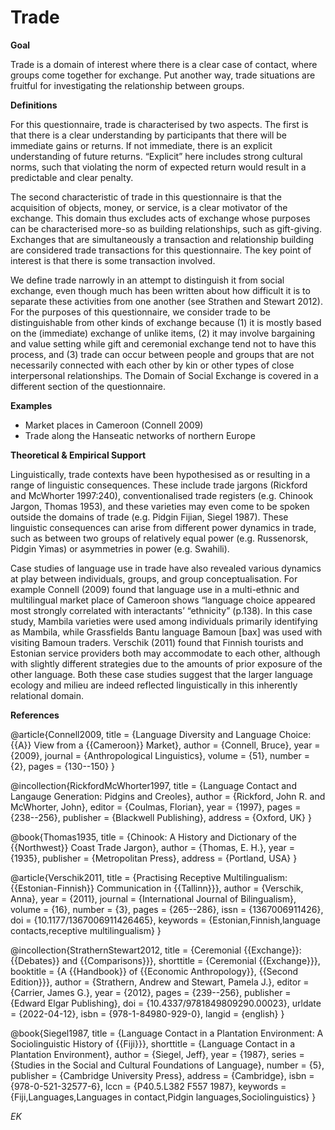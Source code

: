 # Trade

**Goal**

Trade is a domain of interest where there is a clear case of contact, where groups come together for exchange. Put another way, trade situations are fruitful for investigating the relationship between groups.


**Definitions**

For this questionnaire, trade is characterised by two aspects. The first is that there is a clear understanding by participants that there will be immediate gains or returns. If not immediate, there is an explicit understanding of future returns. “Explicit” here includes strong cultural norms, such that violating the norm of expected return would result in a predictable and clear penalty.

The second characteristic of trade in this questionnaire is that the acquisition of objects, money, or service, is a clear motivator of the exchange. This domain thus excludes acts of exchange whose purposes can be characterised more-so as building relationships, such as gift-giving. Exchanges that are simultaneously a transaction and relationship building are considered trade transactions for this questionnaire. The key point of interest is that there is some transaction involved.

We define trade narrowly in an attempt to distinguish it from social exchange, even though much has been written about how difficult it is to separate these activities from one another (see Strathen and Stewart 2012). For the purposes of this questionnaire, we consider trade to be distinguishable from other kinds of exchange because (1) it is mostly based on the (immediate) exchange of unlike items, (2) it may involve bargaining and value setting while gift and ceremonial exchange tend not to have this process, and (3) trade can occur between people and groups that are not necessarily connected with each other by kin or other types of close interpersonal relationships. The Domain of Social Exchange is covered in a different section of the questionnaire.


**Examples**

- Market places in Cameroon (Connell 2009)
- Trade along the Hanseatic networks of northern Europe


**Theoretical & Empirical Support**

Linguistically, trade contexts have been hypothesised as or resulting in a range of linguistic consequences. These include trade jargons (Rickford and McWhorter 1997:240), conventionalised trade registers (e.g. Chinook Jargon, Thomas 1953), and these varieties may even come to be spoken outside the domains of trade (e.g. Pidgin Fijian, Siegel 1987). These linguistic consequences can arise from different power dynamics in trade, such as between two groups of relatively equal power (e.g. Russenorsk, Pidgin Yimas) or asymmetries in power (e.g. Swahili).

Case studies of language use in trade have also revealed various dynamics at play between individuals, groups, and group conceptualisation. For example Connell (2009) found that language use in a multi-ethnic and multilingual market place of Cameroon shows “language choice appeared most strongly correlated with interactants’ “ethnicity” (p.138). In this case study, Mambila varieties were used among individuals primarily identifying as Mambila, while Grassfields Bantu language Bamoun [bax] was used with visiting Bamoun traders. Verschik (2011) found that Finnish tourists and Estonian service providers both may accommodate to each other, although with slightly different strategies due to the amounts of prior exposure of the other language. Both these case studies suggest that the larger language ecology and milieu are indeed reflected linguistically in this inherently relational domain.


**References**

@article{Connell2009,
  title = {Language Diversity and Language Choice: {{A}} View from a {{Cameroon}} Market},
  author = {Connell, Bruce},
  year = {2009},
  journal = {Anthropological Linguistics},
  volume = {51},
  number = {2},
  pages = {130--150}
}

@incollection{RickfordMcWhorter1997,
  title = {Language Contact and Langauge Generation: Pidgins and Creoles},
  author = {Rickford, John R. and McWhorter, John},
  editor = {Coulmas, Florian},
  year = {1997},
  pages = {238--256},
  publisher = {Blackwell Publishing},
  address = {Oxford, UK}
}

@book{Thomas1935,
  title = {Chinook: A History and Dictionary of the {{Northwest}} Coast Trade Jargon},
  author = {Thomas, E. H.},
  year = {1935},
  publisher = {Metropolitan Press},
  address = {Portland, USA}
}

@article{Verschik2011,
  title = {Practising Receptive Multilingualism: {{Estonian-Finnish}} Communication in {{Tallinn}}},
  author = {Verschik, Anna},
  year = {2011},
  journal = {International Journal of Bilingualism},
  volume = {16},
  number = {3},
  pages = {265--286},
  issn = {1367006911426},
  doi = {10.1177/1367006911426465},
  keywords = {Estonian,Finnish,language contacts,receptive multilingualism}
}

@incollection{StrathernStewart2012,
  title = {Ceremonial {{Exchange}}: {{Debates}} and {{Comparisons}}},
  shorttitle = {Ceremonial {{Exchange}}},
  booktitle = {A {{Handbook}} of {{Economic Anthropology}}, {{Second Edition}}},
  author = {Strathern, Andrew and Stewart, Pamela J.},
  editor = {Carrier, James G.},
  year = {2012},
  pages = {239--256},
  publisher = {Edward Elgar Publishing},
  doi = {10.4337/9781849809290.00023},
  urldate = {2022-04-12},
  isbn = {978-1-84980-929-0},
  langid = {english}
}

@book{Siegel1987,
  title = {Language Contact in a Plantation Environment: A Sociolinguistic History of {{Fiji}}},
  shorttitle = {Language Contact in a Plantation Environment},
  author = {Siegel, Jeff},
  year = {1987},
  series = {Studies in the Social and Cultural Foundations of Language},
  number = {5},
  publisher = {Cambridge University Press},
  address = {Cambridge},
  isbn = {978-0-521-32577-6},
  lccn = {P40.5.L382 F557 1987},
  keywords = {Fiji,Languages,Languages in contact,Pidgin languages,Sociolinguistics}
}


_EK_
